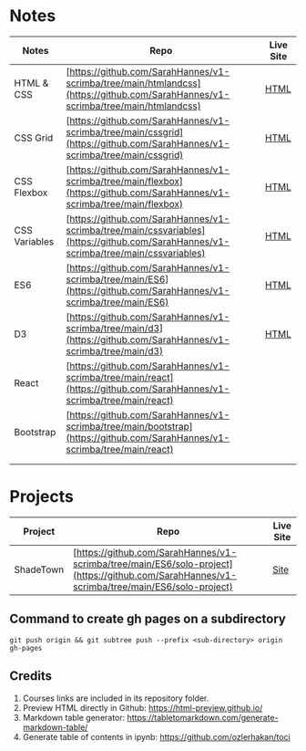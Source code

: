 # Notes
| Notes | Repo                                                                                                                                 | Live Site                                                                           |
| ---------------- | ------------------------------------------------------------------------------------------------------------------------------------ | ----------------------------------------------------------------------------------- |
| HTML & CSS       | [https://github.com/SarahHannes/v1-scrimba/tree/main/htmlandcss](https://github.com/SarahHannes/v1-scrimba/tree/main/htmlandcss)     | [HTML](https://html-preview.github.io/?url=https://github.com/SarahHannes/v1-scrimba/blob/main/htmlandcss/notes.html)   |
| CSS Grid         | [https://github.com/SarahHannes/v1-scrimba/tree/main/cssgrid](https://github.com/SarahHannes/v1-scrimba/tree/main/cssgrid)           | [HTML](https://html-preview.github.io/?url=https://github.com/SarahHannes/v1-scrimba/blob/main/cssgrid/notes.html)      |
| CSS Flexbox      | [https://github.com/SarahHannes/v1-scrimba/tree/main/flexbox](https://github.com/SarahHannes/v1-scrimba/tree/main/flexbox)           | [HTML](https://html-preview.github.io/?url=https://github.com/SarahHannes/v1-scrimba/blob/main/flexbox/notes.html)      |
| CSS Variables    | [https://github.com/SarahHannes/v1-scrimba/tree/main/cssvariables](https://github.com/SarahHannes/v1-scrimba/tree/main/cssvariables) | [HTML](https://html-preview.github.io/?url=https://github.com/SarahHannes/v1-scrimba/blob/main/cssvariables/notes.html) |
| ES6              | [https://github.com/SarahHannes/v1-scrimba/tree/main/ES6](https://github.com/SarahHannes/v1-scrimba/tree/main/ES6)                   | [HTML](https://html-preview.github.io/?url=https://github.com/SarahHannes/v1-scrimba/blob/main/ES6/notes.html)          |
| D3               | [https://github.com/SarahHannes/v1-scrimba/tree/main/d3](https://github.com/SarahHannes/v1-scrimba/tree/main/d3)                     | [HTML](https://html-preview.github.io/?url=https://github.com/SarahHannes/v1-scrimba/blob/main/d3/notes.html)           |
| React            | [https://github.com/SarahHannes/v1-scrimba/tree/main/react](https://github.com/SarahHannes/v1-scrimba/tree/main/react)               |                                                                                     |
| Bootstrap        | [https://github.com/SarahHannes/v1-scrimba/tree/main/bootstrap](https://github.com/SarahHannes/v1-scrimba/tree/main/react)           |                                                                                     |
|                  |                                                                                                                                      |                                                                                     |
|                  |                                                                                                                                      |                                                                                     |


# Projects
| Project   | Repo                                                                                                                                         | Live Site                                         |
| --------- | -------------------------------------------------------------------------------------------------------------------------------------------- | ------------------------------------------------- |
| ShadeTown | [https://github.com/SarahHannes/v1-scrimba/tree/main/ES6/solo-project](https://github.com/SarahHannes/v1-scrimba/tree/main/ES6/solo-project) | [Site](https://sarahhannes.github.io/v1-scrimba/) |



## Command to create gh pages on a subdirectory
```
git push origin && git subtree push --prefix <sub-directory> origin gh-pages
```


## Credits
1. Courses links are included in its repository folder.
2. Preview HTML directly in Github: https://html-preview.github.io/
3. Markdown table generator: https://tabletomarkdown.com/generate-markdown-table/
4. Generate table of contents in ipynb: https://github.com/ozlerhakan/toci